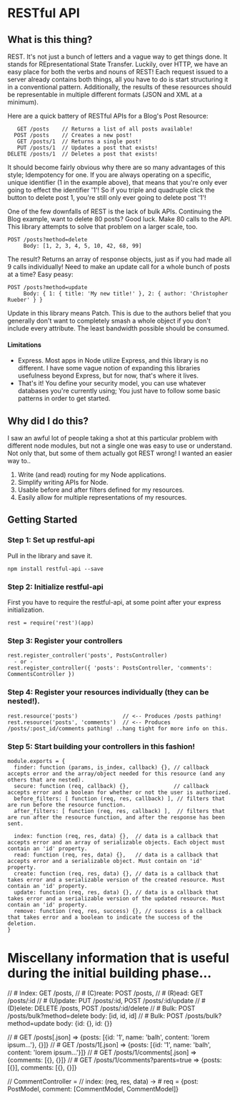 # RESTful API

## What is this thing?

REST. It's not just a bunch of letters and a vague way to get things done. It stands for REpresentational State Transfer. Luckily, over HTTP, we have an easy place for both the verbs and nouns of REST! Each request issued to a server already contains both things, all you have to do is start structuring it in a conventional pattern. Additionally, the results of these resources should be representable in multiple different formats (JSON and XML at a minimum). 

Here are a quick battery of RESTful APIs for a Blog's Post Resource:

       GET /posts    // Returns a list of all posts available!
      POST /posts    // Creates a new post!
       GET /posts/1  // Returns a single post!
       PUT /posts/1  // Updates a post that exists!
    DELETE /posts/1  // Deletes a post that exists!

It should become fairly obvious why there are so many advantages of this style; Idempotency for one. If you are always operating on a specific, unique identifier (1 in the example above), that means that you're only ever going to effect the identifier '1'! So if you triple and quadruple click the button to delete post 1, you're still only ever going to delete post '1'!

One of the few downfalls of REST is the lack of bulk APIs. Continuing the Blog example, want to delete 80 posts? Good luck. Make 80 calls to the API. This library attempts to solve that problem on a larger scale, too.

    POST /posts?method=delete
         Body: [1, 2, 3, 4, 5, 10, 42, 68, 99]

The result? Returns an array of response objects, just as if you had made all 9 calls individually! Need to make an update call for a whole bunch of posts at a time? Easy peasy:

    POST /posts?method=update
         Body: { 1: { title: 'My new title!' }, 2: { author: 'Christopher Rueber' } }

Update in this library means Patch. This is due to the authors belief that you generally don't want to completely smash a whole object if you don't include every attribute. The least bandwidth possible should be consumed.

#### Limitations

* Express. Most apps in Node utilize Express, and this library is no different. I have some vague notion of expanding this libraries usefulness beyond Express, but for now, that's where it lives.
* That's it! You define your security model, you can use whatever databases you're currently using; You just have to follow some basic patterns in order to get started.

## Why did I do this?

I saw an awful lot of people taking a shot at this particular problem with different node modules, but not a single one was easy to use or understand. Not only that, but some of them actually got REST wrong! I wanted an easier way to..

1. Write (and read) routing for my Node applications.
2. Simplify writing APIs for Node.
3. Usable before and after filters defined for my resources.
4. Easily allow for multiple representations of my resources.

## Getting Started

### Step 1: Set up restful-api

Pull in the library and save it.

    npm install restful-api --save

### Step 2: Initialize restful-api

First you have to require the restful-api, at some point after your express initialization.

    rest = require('rest')(app)

### Step 3: Register your controllers

    rest.register_controller('posts', PostsController)
      - or -
    rest.register_controller({ 'posts': PostsController, 'comments': CommentsController })

### Step 4: Register your resources individually (they can be nested!).

    rest.resource('posts')              // <-- Produces /posts pathing!
    rest.resource('posts', 'comments')  // <-- Produces /posts/:post_id/comments pathing! ..hang tight for more info on this.

### Step 5: Start building your controllers in this fashion!

    module.exports = {
      finder: function (params, is_index, callback) {}, // callback accepts error and the array/object needed for this resource (and any others that are nested).
      secure: function (req, callback) {},              // callback accepts error and a boolean for whether or not the user is authorized.
      before_filters: [ function (req, res, callback) ], // filters that are run before the resource function.
      after_filters: [ function (req, res, callback) ],  // filters that are run after the resource function, and after the response has been sent.
      
      index: function (req, res, data) {},  // data is a callback that accepts error and an array of serializable objects. Each object must contain an 'id' property.
      read: function (req, res, data) {},   // data is a callback that accepts error and a serializable object. Must contain on 'id' property.
      create: function (req, res, data) {}, // data is a callback that takes error and a serializable version of the created resource. Must contain an 'id' property.
      update: function (req, res, data) {}, // data is a callback that takes error and a serializable version of the updated resource. Must contain an 'id' property.
      remove: function (req, res, success) {}, // success is a callback that takes error and a boolean to indicate the success of the deletion.
    }

# Miscellany information that is useful during the initial building phase...

// # Index: GET /posts, 
// # (C)reate: POST /posts, 
// # (R)ead: GET /posts/:id
// # (U)pdate: PUT /posts/:id, POST /posts/:id/update
// # (D)elete: DELETE /posts, POST /posts/:id/delete
// # Bulk: POST /posts/bulk?method=delete body: [id, id, id]
// # Bulk: POST /posts/bulk?method=update body: {id: {}, id: {}}

// # GET /posts[.json] => {posts: [{id: '1', name: 'balh', content: 'lorem ipsum...'}, {}]}
// # GET /posts/1[.json] => {posts: [{id: '1', name: 'balh', content: 'lorem ipsum...'}]}
// # GET /posts/1/comments[.json] => {comments: [{}, {}]}
// # GET /posts/1/comments?parents=true => {posts: [{}], comments: [{}, {}]}

// CommentController =
//   index: (req, res, data) -> # req = {post: PostModel, comment: [CommentModel, CommentModel]}
